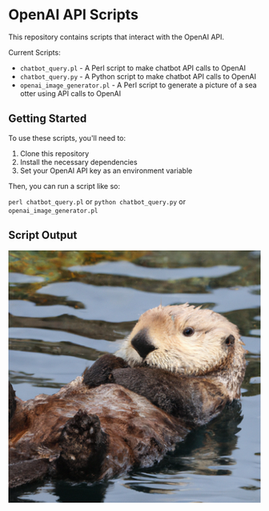# OpenAI API Scripts

This repository contains scripts that interact with the OpenAI API.

Current Scripts:

- `chatbot_query.pl` - A Perl script to make chatbot API calls to OpenAI
- `chatbot_query.py` - A Python script to make chatbot API calls to OpenAI
- `openai_image_generator.pl` - A Perl script to generate a picture of a sea otter
                                using API calls to OpenAI

## Getting Started

To use these scripts, you'll need to:

1. Clone this repository
2. Install the necessary dependencies
3. Set your OpenAI API key as an environment variable

Then, you can run a script like so:

`perl chatbot_query.pl` or `python chatbot_query.py` or `openai_image_generator.pl`

## Script Output

![Sea Otter](./sea_otter.png)

